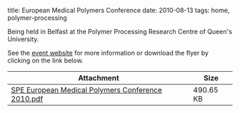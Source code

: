 title: European Medical Polymers Conference
date: 2010-08-13 
tags: home, polymer-processing


Being held in Belfast at the Polymer Processing Research Centre of Queen's University.
<!--break-->
See the [event website](http://www.4spe.org/conferences/spe-european-conference-medical-polymers) for more information or download the flyer by clicking on the link below.

| Attachment | Size |
|---|---|
| <a href="/4m-association/files/SPE European Medical Polymers Conference 2010.pdf">SPE European Medical Polymers Conference 2010.pdf</a> | 490.65 KB |